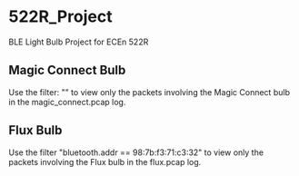 # 522R_Project
BLE Light Bulb Project for ECEn 522R

## Magic Connect Bulb
Use the filter: "" to view only the packets involving the Magic Connect bulb in the magic_connect.pcap log.

## Flux Bulb
Use the filter "bluetooth.addr == 98:7b:f3:71:c3:32" to view only the packets involving the Flux bulb in the flux.pcap log.

